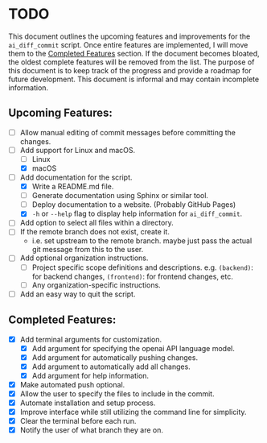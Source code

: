 # TODO

This document outlines the upcoming features and improvements for the `ai_diff_commit` script. Once entire features are implemented, I will move them to the [Completed Features](#completed-features) section. If the document becomes bloated, the oldest complete features will be removed from the list. The purpose of this document is to keep track of the progress and provide a roadmap for future development. This document is informal and may contain incomplete information.

## Upcoming Features:

- [ ] Allow manual editing of commit messages before committing the changes.
- [ ] Add support for Linux and macOS.
  - [ ] Linux
  - [x] macOS
- [ ] Add documentation for the script.
  - [x] Write a README.md file.
  - [ ] Generate documentation using Sphinx or similar tool.
  - [ ] Deploy documentation to a website. (Probably GitHub Pages)
  - [x] `-h` or `--help` flag to display help information for `ai_diff_commit`.
- [ ] Add option to select all files within a directory.
- [ ] If the remote branch does not exist, create it.
  - i.e. set upstream to the remote branch. maybe just pass the actual git message from this to the user.
- [ ] Add optional organization instructions.
  - [ ] Project specific scope definitions and descriptions. e.g. `(backend)`: for backend changes, `(frontend)`: for frontend changes, etc.
  - [ ] Any organization-specific instructions.
- [ ] Add an easy way to quit the script.

## Completed Features:

- [x] Add terminal arguments for customization.
  - [x] Add argument for specifying the openai API language model.
  - [x] Add argument for automatically pushing changes.
  - [x] Add argument to automatically add all changes.
  - [x] Add argument for help information.
- [x] Make automated push optional.
- [x] Allow the user to specify the files to include in the commit.
- [x] Automate installation and setup process.
- [x] Improve interface while still utilizing the command line for simplicity.
- [x] Clear the terminal before each run.
- [x] Notify the user of what branch they are on.